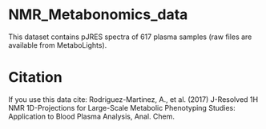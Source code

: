 # NMR_Metabonomics_data
This dataset contains pJRES spectra of 617 plasma samples (raw files are available from MetaboLights).

# Citation
If you use this data cite: Rodriguez-Martinez, A., et al. (2017) J-Resolved 1H NMR 1D-Projections forLarge-Scale Metabolic Phenotyping Studies: Application to Blood PlasmaAnalysis, Anal. Chem. 